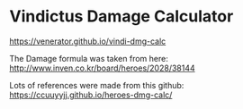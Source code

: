 # Vindictus Damage Calculator
<https://venerator.github.io/vindi-dmg-calc> 





The Damage formula was taken from here: http://www.inven.co.kr/board/heroes/2028/38144

Lots of references were made from this github: https://ccuuyyjj.github.io/heroes-dmg-calc/
